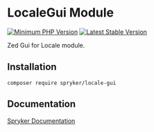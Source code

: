 # LocaleGui Module
[![Minimum PHP Version](https://img.shields.io/badge/php-%3E%3D%208.3-8892BF.svg)](https://php.net/)
[![Latest Stable Version](https://poser.pugx.org/spryker/locale-gui/v/stable.svg)](https://packagist.org/packages/spryker/locale-gui)

Zed Gui for Locale module.

## Installation

```
composer require spryker/locale-gui
```

## Documentation

[Spryker Documentation](https://docs.spryker.com)
